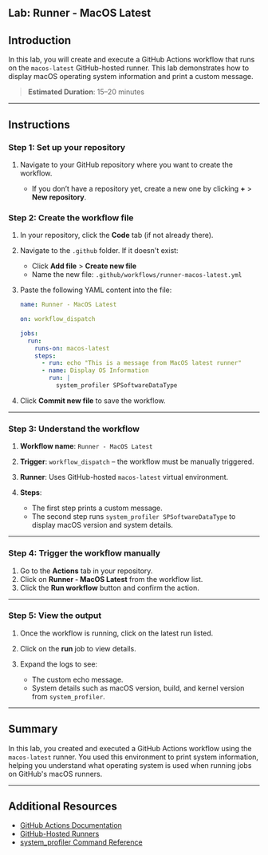 ## Lab: Runner - MacOS Latest

## Introduction

In this lab, you will create and execute a GitHub Actions workflow that runs on the `macos-latest` GitHub-hosted runner. This lab demonstrates how to display macOS operating system information and print a custom message.

> **Estimated Duration**: 15–20 minutes

---

## Instructions

### Step 1: Set up your repository

1. Navigate to your GitHub repository where you want to create the workflow.

   - If you don’t have a repository yet, create a new one by clicking **+** > **New repository**.

### Step 2: Create the workflow file

1. In your repository, click the **Code** tab (if not already there).

2. Navigate to the `.github` folder. If it doesn't exist:

   - Click **Add file** > **Create new file**
   - Name the new file: `.github/workflows/runner-macos-latest.yml`

3. Paste the following YAML content into the file:

   ```yaml
   name: Runner - MacOS Latest

   on: workflow_dispatch

   jobs:
     run:
       runs-on: macos-latest
       steps:
         - run: echo "This is a message from MacOS latest runner"
         - name: Display OS Information
           run: |
             system_profiler SPSoftwareDataType
   ```

4. Click **Commit new file** to save the workflow.

---

### Step 3: Understand the workflow

1. **Workflow name**: `Runner - MacOS Latest`
2. **Trigger**: `workflow_dispatch` – the workflow must be manually triggered.
3. **Runner**: Uses GitHub-hosted `macos-latest` virtual environment.
4. **Steps**:

   - The first step prints a custom message.
   - The second step runs `system_profiler SPSoftwareDataType` to display macOS version and system details.

---

### Step 4: Trigger the workflow manually

1. Go to the **Actions** tab in your repository.
2. Click on **Runner - MacOS Latest** from the workflow list.
3. Click the **Run workflow** button and confirm the action.

---

### Step 5: View the output

1. Once the workflow is running, click on the latest run listed.
2. Click on the **run** job to view details.
3. Expand the logs to see:

   - The custom echo message.
   - System details such as macOS version, build, and kernel version from `system_profiler`.

---

## Summary

In this lab, you created and executed a GitHub Actions workflow using the `macos-latest` runner. You used this environment to print system information, helping you understand what operating system is used when running jobs on GitHub's macOS runners.

---

## Additional Resources

- [GitHub Actions Documentation](https://docs.github.com/en/actions)
- [GitHub-Hosted Runners](https://docs.github.com/en/actions/using-github-hosted-runners/about-github-hosted-runners)
- [system_profiler Command Reference](https://ss64.com/osx/system_profiler.html)
